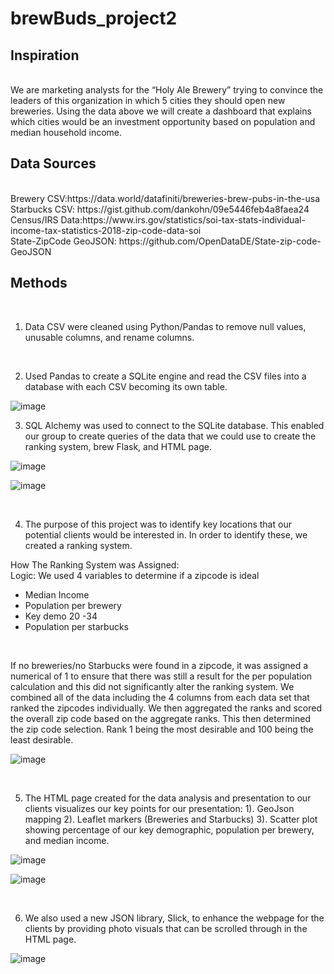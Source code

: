 # brewBuds_project2

## Inspiration
<br>
We are marketing analysts for the “Holy Ale Brewery” trying to convince the leaders of this organization in which 5 cities they should open new breweries. Using the data above we will create a dashboard that explains which cities would be an investment opportunity based on population and median household income. 
<br>

## Data Sources
<br>
Brewery CSV:https://data.world/datafiniti/breweries-brew-pubs-in-the-usa
<br>
Starbucks CSV: https://gist.github.com/dankohn/09e5446feb4a8faea24
<br>
Census/IRS Data:https://www.irs.gov/statistics/soi-tax-stats-individual-income-tax-statistics-2018-zip-code-data-soi
<br>
State-ZipCode GeoJSON: 
https://github.com/OpenDataDE/State-zip-code-GeoJSON
<br>

## Methods 
<br>

1. Data CSV were cleaned using Python/Pandas to remove null values, unusable columns, and rename columns.
<br>

2. Used Pandas to create a SQLite engine and read the CSV files into a database with each CSV becoming its own table. 
   
![image](https://user-images.githubusercontent.com/73393825/111224040-50bb6d00-85b4-11eb-8302-82ecec1f9b05.png)
<br>

3. SQL Alchemy was used to connect to the SQLite database. This enabled our group to create queries of the data that we could use to create the ranking system, brew Flask, and HTML page. 
   
![image](https://user-images.githubusercontent.com/73393825/111224498-ebb44700-85b4-11eb-8841-f534b1161afc.png)


![image](https://user-images.githubusercontent.com/73393825/111224388-c6bfd400-85b4-11eb-82ec-2baf791d3ad9.png)

<br>

4. The purpose of this project was to identify key locations that our potential clients would be interested in. In order to identify these, we created a ranking system.

How The Ranking System was Assigned: 
<br>
Logic: We used 4 variables to determine if a zipcode is ideal 
<br>

* Median Income
* Population per brewery
* Key demo 20 -34 
* Population per starbucks 
<br>

If no breweries/no Starbucks were found in a zipcode, it was assigned a numerical of 1  to ensure that there was still a result for the per population calculation and this did not significantly alter the ranking system.
We combined all of the data including the 4 columns from each data set that ranked the zipcodes individually. We then aggregated the ranks and scored the overall zip code based on the aggregate ranks. This then determined the zip code selection. Rank 1 being the most desirable and 100 being the least desirable.

![image](https://user-images.githubusercontent.com/73393825/111224733-3cc43b00-85b5-11eb-9a88-774c0ff094b2.png)

<br>

5. The HTML page created for the data analysis and presentation to our clients visualizes our key points for our presentation:
	1). GeoJson mapping
	2). Leaflet markers (Breweries and Starbucks)
	3). Scatter plot showing percentage of our key demographic, population per brewery, and median income.

![image](https://user-images.githubusercontent.com/73393825/111224574-05ee2500-85b5-11eb-847a-f7566e4b1b12.png)

![image](https://user-images.githubusercontent.com/73393825/111224618-156d6e00-85b5-11eb-8b4d-6fd7f45e2d35.png)

<br>

6. We also used a new JSON library, Slick, to enhance the webpage for the clients by providing photo visuals that can be scrolled through in the HTML page.

![image](https://user-images.githubusercontent.com/73393825/111223081-0eddf700-85b3-11eb-8564-c1149d97c3f5.png)


